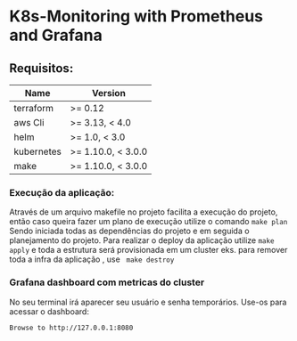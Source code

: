 # K8s-Monitoring with Prometheus and Grafana
## Requisitos:
| Name | Version |
|------|---------|
| terraform | >= 0.12 |
| aws Cli | >= 3.13, < 4.0 |
| helm | >= 1.0, < 3.0 |
| kubernetes | >= 1.10.0, < 3.0.0 |
| make | >= 1.10.0, < 3.0.0 |

### Execução da aplicação:
Através de um arquivo makefile no projeto facilita a execução do projeto, então caso queira
fazer um plano de execução utilize o comando ```make plan``` Sendo iniciada todas as dependências
do projeto e em seguida o planejamento do projeto.
Para realizar o deploy da aplicação utilize ```make apply``` e toda a estrutura será provisionada em um cluster eks.
para remover toda a infra da aplicação , use ``` make destroy```


### Grafana dashboard com metricas do cluster

No seu terminal irá aparecer seu usuário e senha temporários.
Use-os para acessar o dashboard:
```
Browse to http://127.0.0.1:8080
```



